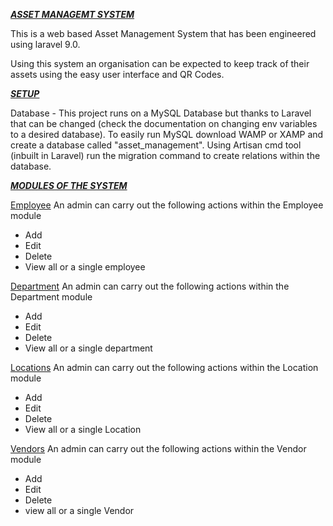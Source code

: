 ***<ins>ASSET MANAGEMT SYSTEM</ins>***

This is a web based Asset Management System that has been engineered using laravel 9.0.

Using this system an organisation can be expected to keep track of their assets using the easy user interface and QR Codes.

***<ins>SETUP</ins>***

Database - This project runs on a MySQL Database but thanks to Laravel that can be changed (check the documentation on changing env variables to a desired
database). To easily run MySQL download WAMP or XAMP and create a database called "asset_management".
Using Artisan cmd tool (inbuilt in Laravel) run the migration command to create relations within the database.

***<ins>MODULES OF THE SYSTEM</ins>***

<ins>Employee</ins>
An admin can carry out the following actions within the Employee module
 - Add
 - Edit
 - Delete
 - View all or a single employee

<ins>Department</ins>
An admin can carry out the following actions within the Department module
 - Add
 - Edit
 - Delete
 - View all or a single department

<ins>Locations</ins>
An admin can carry out the following actions within the Location module
 - Add
 - Edit
 - Delete
 - View all or a single Location

<ins>Vendors</ins>
An admin can carry out the following actions within the Vendor module
 - Add
 - Edit
 - Delete
 - view all or a single Vendor
